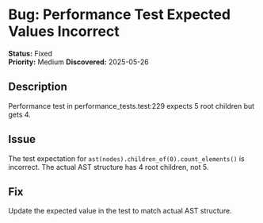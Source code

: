 # Bug: Performance Test Expected Values Incorrect

**Status:** Fixed  
**Priority:** Medium
**Discovered:** 2025-05-26

## Description
Performance test in performance_tests.test:229 expects 5 root children but gets 4.

## Issue
The test expectation for `ast(nodes).children_of(0).count_elements()` is incorrect. The actual AST structure has 4 root children, not 5.

## Fix
Update the expected value in the test to match actual AST structure.